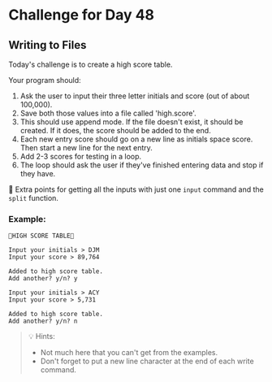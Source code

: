 # Challenge for Day 48

## Writing to Files

Today's challenge is to create a high score table.

Your program should:

1. Ask the user to input their three letter initials and score (out of about 100,000).
2. Save both those values into a file called 'high.score'.
3. This should use append mode. If the file doesn't exist, it should be created. If it does, the score should be added to the end.
4. Each new entry score should go on a new line as initials space score. Then start a new line for the next entry.
5. Add 2-3 scores for testing in a loop.
6. The loop should ask the user if they've finished entering data and stop if they have.

🥳 Extra points for getting all the inputs with just one `input` command and the `split` function.

### Example:

```text
🌟HIGH SCORE TABLE🌟

Input your initials > DJM
Input your score > 89,764

Added to high score table.
Add another? y/n? y

Input your initials > ACY
Input your score > 5,731

Added to high score table.
Add another? y/n? n
```

> 💡 Hints:
> - Not much here that you can't get from the examples.
> - Don't forget to put a new line character at the end of each write command.
